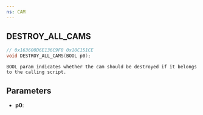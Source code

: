 ```yaml
---
ns: CAM
---
```

## DESTROY_ALL_CAMS

```c
// 0x163600D6E136C9F8 0x10C151CE
void DESTROY_ALL_CAMS(BOOL p0);
```

```
BOOL param indicates whether the cam should be destroyed if it belongs to the calling script.
```

## Parameters
* **p0**:

